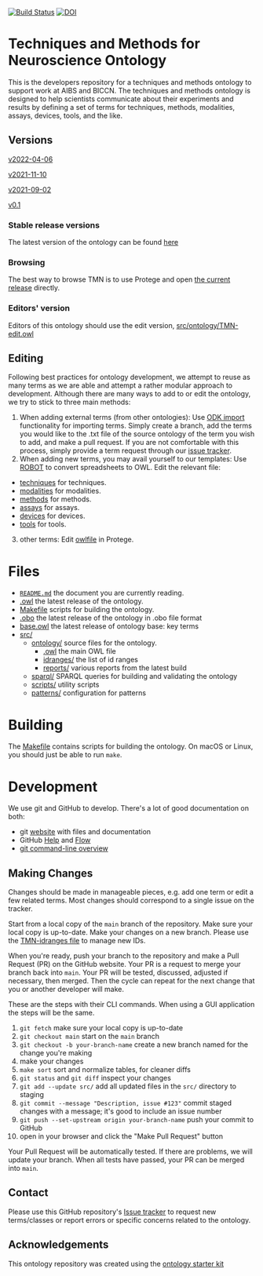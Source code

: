 [![Build Status](https://travis-ci.org/BICCN/TMN.svg?branch=master)](https://travis-ci.org/BICCN/TMN)
[![DOI](https://zenodo.org/badge/13996/BICCN/TMN.svg)](https://zenodo.org/badge/latestdoi/13996/BICCN/TMN)

# Techniques and Methods for Neuroscience Ontology
This is the developers repository for a techniques and methods ontology to support work at AIBS and BICCN. The techniques and methods ontology is designed to help scientists communicate about their experiments and results by defining a set of terms for techniques, methods, modalities, assays, devices, tools, and the like.
## Versions

[v2022-04-06](releases/tag/v2022-04-06)

[v2021-11-10](releases/tag/v2021-11-10)

[v2021-09-02](releases/tag/v2021-09-02)

[v0.1](releases/tag/v0.1)
### Stable release versions

The latest version of the ontology can be found [here](TMN.owl)

### Browsing

The best way to browse TMN is to use Protege and open [the current release](TMN.owl) directly.

### Editors' version

Editors of this ontology should use the edit version, [src/ontology/TMN-edit.owl](src/ontology/TMN-edit.owl)

## Editing
Following best practices for ontology development, we attempt to reuse as many terms as we are able and attempt a rather modular approach to development. Although there are many ways to add to or edit the ontology, we try to stick to three main methods: 

1. When adding external terms (from other ontologies): Use [ODK import](src/ontology/imports/) functionality for importing terms. Simply create a branch, add the terms you would like to the .txt file of the source ontology of the term you wish to add, and make a pull request. If you are not comfortable with this process, simply provide a term request through our [issue tracker](http://github.com/BICCN/TMN/issues). 
2. When adding new terms, you may avail yourself to our templates: Use [ROBOT](http://robot.obolibrary.org/template) to convert spreadsheets to OWL. Edit the relevant file:
  - [techniques](templates/techniques_template.csv) for techniques.
  - [modalities](templates/modality_template.csv) for modalities.
  - [methods](templates/methods_template.csv) for methods.
  - [assays](templates/assay_template.csv) for assays. 
  - [devices](templates/devices_template.csv) for devices.
  - [tools](templates/tools_template.csv) for tools.
3. other terms: Edit [owlfile](src/ontology/TMN-edit.owl) in Protege.

# Files
- [`README.md`](README.md) the document you are currently reading. 
- [.owl](TMN.owl) the latest release of the ontology.
- [Makefile](src/ontology/Makefile) scripts for building the ontology.
- [.obo](TMN.obo) the latest release of the ontology in .obo file format
- [base.owl](TMN-base.owl) the latest release of ontology base: key terms
- [src/](src)
    - [ontology/](src/ontology) source files for the ontology.
        - [.owl](src/ontology/TMN-edit.owl) the main OWL file
        - [idranges/](src/ontology/TMN-idranges.owl) the list of id ranges
        - [reports/](src/ontology/reports) various reports from the latest build
    - [sparql/](src/sparql) SPARQL queries for building and validating the ontology
    - [scripts/](src/scripts) utility scripts
    - [patterns/](src/patterns) configuration for patterns

# Building

The [Makefile](src/ontology/Makefile) contains scripts for building the ontology. On macOS or Linux, you should just be able to run `make`.

# Development

We use git and GitHub to develop. There's a lot of good documentation on both:

- git [website](https://git-scm.com) with files and documentation
- GitHub [Help](https://help.github.com) and [Flow](https://guides.github.com/introduction/flow/)
- [git command-line overview](http://dont-be-afraid-to-commit.readthedocs.io/en/latest/git/commandlinegit.html)

## Making Changes

Changes should be made in manageable pieces, e.g. add one term or edit a few related terms. Most changes should correspond to a single issue on the tracker.

Start from a local copy of the `main` branch of the repository. Make sure your local copy is up-to-date. Make your changes on a new branch. Please use the [TMN-idranges file](src/ontology/TMN-idranges.owl) to manage new IDs.

When you're ready, push your branch to the repository and make a Pull Request (PR) on the GitHub website. Your PR is a request to merge your branch back into `main`. Your PR will be tested, discussed, adjusted if necessary, then merged. Then the cycle can repeat for the next change that you or another developer will make.

These are the steps with their CLI commands. When using a GUI application the steps will be the same.

1. `git fetch` make sure your local copy is up-to-date
2. `git checkout main` start on the `main` branch
3. `git checkout -b your-branch-name` create a new branch named for the change you're making
4. make your changes
5. `make sort` sort and normalize tables, for cleaner diffs
6. `git status` and `git diff` inspect your changes
7. `git add --update src/` add all updated files in the `src/` directory to staging
8. `git commit --message "Description, issue #123"` commit staged changes with a message; it's good to include an issue number
9. `git push --set-upstream origin your-branch-name` push your commit to GitHub
10. open <link> in your browser and click the "Make Pull Request" button

Your Pull Request will be automatically tested. If there are problems, we will update your branch. When all tests have passed, your PR can be merged into `main`.

## Contact

Please use this GitHub repository's [Issue tracker](http://github.com/BICCN/TMN/issues) to request new terms/classes or report errors or specific concerns related to the ontology.

## Acknowledgements

This ontology repository was created using the [ontology starter kit](https://github.com/INCATools/ontology-starter-kit)
